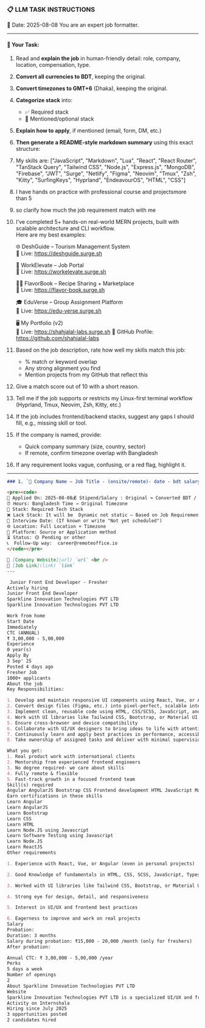 ### 📋 LLM TASK INSTRUCTIONS  
📅 Date: 2025-08-08
You are an expert job formatter.

---

#### 🔧 Your Task:
1. Read and **explain the job** in human-friendly detail: role, company, location, compensation, type.  
2. **Convert all currencies to BDT**, keeping the original.  
3. **Convert timezones to GMT+6** (Dhaka), keeping the original.  
4. **Categorize stack** into:  
   - ✅ Required stack  
   - 🔧 Mentioned/optional stack  
5. **Explain how to apply**, if mentioned (email, form, DM, etc.)  
6. **Then generate a README-style markdown summary** using this exact structure:
7. My skills are: ["JavaScript", "Markdown", "Lua", "React", "React Router", "TanStack Query", "Tailwind CSS", "Node.js", "Express.js", "MongoDB", "Firebase", "JWT", "Surge", "Netlify", "Figma", "Neovim", "Tmux", "Zsh", "Kitty", "SurfingKeys", "Hyprland", "EndeavourOS", "HTML", "CSS"]
8. I have hands on practice with professional course and projectsmore than 5
9. so clarify how much the job requirement match with me 
10. I’ve completed 5+ hands-on real-world MERN projects, built with scalable architecture and CLI workflow.  
    Here are my best examples:

      🌐 DeshGuide – Tourism Management System  
    🔗 Live: https://deshguide.surge.sh

    💼 WorkElevate – Job Portal  
    🔗 Live: https://workelevate.surge.sh

    🧑‍🍳 FlavorBook – Recipe Sharing + Marketplace  
    🔗 Live: https://flavor-book.surge.sh

    🎓 EduVerse – Group Assignment Platform  
    🔗 Live: https://edu-verse.surge.sh

    🖥️ My Portfolio (v2)  
    🔗 Live: https://shahjalal-labs.surge.sh
    🚀 GitHub Profile: https://github.com/shahjalal-labs

11. Based on the job description, rate how well my skills match this job:  
    - % match or keyword overlap  
    - Any strong alignment you find  
    - Mention projects from my GitHub that reflect this

12. Give a match score out of 10 with a short reason.

13. Tell me if the job supports or restricts my Linux-first terminal workflow (Hyprland, Tmux, Neovim, Zsh, Kitty, etc.)

14. If the job includes frontend/backend stacks, suggest any gaps I should fill, e.g., missing skill or tool.

15. If the company is named, provide:  
    - Quick company summary (size, country, sector)  
    - If remote, confirm timezone overlap with Bangladesh

16. If any requirement looks vague, confusing, or a red flag, highlight it.
---
```markdown
### 1. `🏢 Company Name — Job Title - (onsite/remote)- date - bdt salary`

<pre><code>
📅 Applied On: 2025-08-08💰 Stipend/Salary : Original ≈ Converted BDT / Monthly
⏰ Hours: Bangladesh Time → Original Timezone
🧰 Stack: Required Tech Stack
❌ Lack Stack: It will be  Dynamic not static – Based on Job Requirements: For your example added: mysql, postgres, redis, docker, nginx, aws, gcp, azure, firebase, netlify, surge, figma, sketch, etc.
📆 Interview Date: (If known or write "Not yet scheduled")
🌐 Location: Full Location + Timezone
🧭 Platform: Source or Application method
⏳ Status: 🟡 Pending or other
📞  Follow-Up way:  career@remoteoffice.io
</code></pre>

🔗 [Company Website](url) `url` <br />
🔗 [Job Link](link) `link`
---

 Junior Front End Developer - Fresher
Actively hiring
Junior Front End Developer
Sparkline Innovation Technologies PVT LTD
Sparkline Innovation Technologies PVT LTD

Work from home
Start Date
Immediately
CTC (ANNUAL)
₹ 3,00,000 - 5,00,000
Experience
0 year(s)
Apply By
3 Sep' 25
Posted 4 days ago
Fresher Job
1000+ applicants
About the job
Key Responsibilities:

1. Develop and maintain responsive UI components using React, Vue, or Angular
2. Convert design files (Figma, etc.) into pixel-perfect, scalable interfaces
3. Implement clean, reusable code using HTML, CSS/SCSS, JavaScript, and TypeScript
4. Work with UI libraries like Tailwind CSS, Bootstrap, or Material UI to speed up development
5. Ensure cross-browser and device compatibility
6. Collaborate with UI/UX designers to bring ideas to life with attention to detail
7. Continuously learn and apply best practices in performance, accessibility, and modern frontend development
8. Take ownership of assigned tasks and deliver with minimal supervision

What you get:
1. Real product work with international clients
2. Mentorship from experienced frontend engineers
3. No degree required- we care about skills
4. Fully remote & flexible
5. Fast-track growth in a focused frontend team
Skill(s) required
Angular AngularJS Bootstrap CSS Frontend development HTML JavaScript Material UI Next.js React REST API Tailwind CSS
Earn certifications in these skills
Learn Angular
Learn AngularJS
Learn Bootstrap
Learn CSS
Learn HTML
Learn Node.JS using Javascript
Learn Software Testing using Javascript
Learn Node.JS
Learn ReactJS
Other requirements

1. Experience with React, Vue, or Angular (even in personal projects)

2. Good Knowledge of fundamentals in HTML, CSS, SCSS, JavaScript, Typescript

3. Worked with UI libraries like Tailwind CSS, Bootstrap, or Material UI

4. Strong eye for design, detail, and responsiveness

5. Interest in UI/UX and frontend best practices

6. Eagerness to improve and work on real projects
Salary
Probation:
Duration: 3 months
Salary during probation: ₹15,000 - 20,000 /month (only for freshers)
After probation:

Annual CTC: ₹ 3,00,000 - 5,00,000 /year
Perks
5 days a week
Number of openings
2
About Sparkline Innovation Technologies PVT LTD
Website
Sparkline Innovation Technologies PVT LTD is a specialized UI/UX and frontend development company helping SaaS platforms, startups, and enterprises build high-performing digital products. We bridge the gap between design and development through modern, scalable, and user-focused solutions.
Activity on Internshala
Hiring since July 2025
3 opportunities posted
2 candidates hired


```